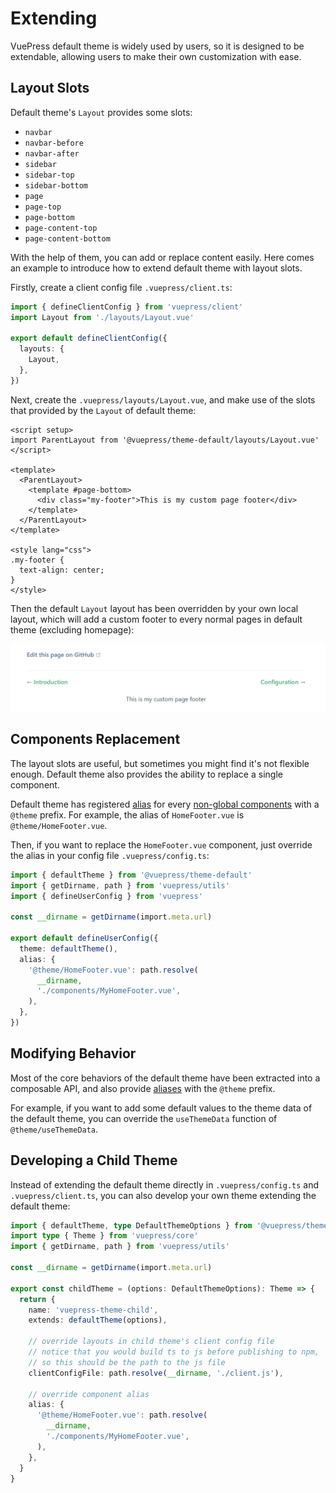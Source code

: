 # Extending

VuePress default theme is widely used by users, so it is designed to be extendable, allowing users to make their own customization with ease.

## Layout Slots

Default theme's `Layout` provides some slots:

- `navbar`
- `navbar-before`
- `navbar-after`
- `sidebar`
- `sidebar-top`
- `sidebar-bottom`
- `page`
- `page-top`
- `page-bottom`
- `page-content-top`
- `page-content-bottom`

With the help of them, you can add or replace content easily. Here comes an example to introduce how to extend default theme with layout slots.

Firstly, create a client config file `.vuepress/client.ts`:

```ts
import { defineClientConfig } from 'vuepress/client'
import Layout from './layouts/Layout.vue'

export default defineClientConfig({
  layouts: {
    Layout,
  },
})
```

Next, create the `.vuepress/layouts/Layout.vue`, and make use of the slots that provided by the `Layout` of default theme:

```vue
<script setup>
import ParentLayout from '@vuepress/theme-default/layouts/Layout.vue'
</script>

<template>
  <ParentLayout>
    <template #page-bottom>
      <div class="my-footer">This is my custom page footer</div>
    </template>
  </ParentLayout>
</template>

<style lang="css">
.my-footer {
  text-align: center;
}
</style>
```

Then the default `Layout` layout has been overridden by your own local layout, which will add a custom footer to every normal pages in default theme (excluding homepage):

![extending-a-theme](/images/cookbook/extending-a-theme-01.png)

## Components Replacement

The layout slots are useful, but sometimes you might find it's not flexible enough. Default theme also provides the ability to replace a single component.

Default theme has registered [alias](https://v2.vuepress.vuejs.org/plugin-api.html#alias) for every [non-global components](https://github.com/vuepress/ecosystem/tree/main/themes/theme-default/src/client/components) with a `@theme` prefix. For example, the alias of `HomeFooter.vue` is `@theme/HomeFooter.vue`.

Then, if you want to replace the `HomeFooter.vue` component, just override the alias in your config file `.vuepress/config.ts`:

```ts
import { defaultTheme } from '@vuepress/theme-default'
import { getDirname, path } from 'vuepress/utils'
import { defineUserConfig } from 'vuepress'

const __dirname = getDirname(import.meta.url)

export default defineUserConfig({
  theme: defaultTheme(),
  alias: {
    '@theme/HomeFooter.vue': path.resolve(
      __dirname,
      './components/MyHomeFooter.vue',
    ),
  },
})
```

## Modifying Behavior

Most of the core behaviors of the default theme have been extracted into a composable API, and also provide [aliases](https://v2.vuepress.vuejs.org/zh/reference/plugin-api.html#alias) with the `@theme` prefix.

For example, if you want to add some default values ​​to the theme data of the default theme, you can override the `useThemeData` function of `@theme/useThemeData`.

## Developing a Child Theme

Instead of extending the default theme directly in `.vuepress/config.ts` and `.vuepress/client.ts`, you can also develop your own theme extending the default theme:

```ts
import { defaultTheme, type DefaultThemeOptions } from '@vuepress/theme-default'
import type { Theme } from 'vuepress/core'
import { getDirname, path } from 'vuepress/utils'

const __dirname = getDirname(import.meta.url)

export const childTheme = (options: DefaultThemeOptions): Theme => {
  return {
    name: 'vuepress-theme-child',
    extends: defaultTheme(options),

    // override layouts in child theme's client config file
    // notice that you would build ts to js before publishing to npm,
    // so this should be the path to the js file
    clientConfigFile: path.resolve(__dirname, './client.js'),

    // override component alias
    alias: {
      '@theme/HomeFooter.vue': path.resolve(
        __dirname,
        './components/MyHomeFooter.vue',
      ),
    },
  }
}
```

